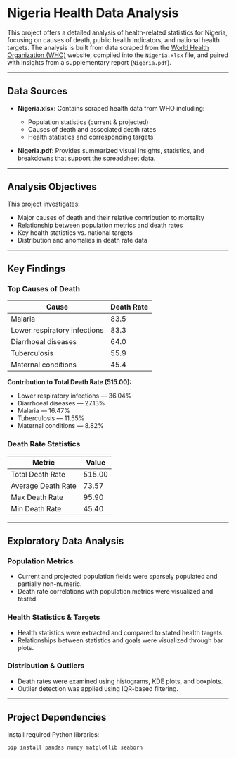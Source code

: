# Nigeria Health Data Analysis

This project offers a detailed analysis of health-related statistics for Nigeria, focusing on causes of death, public health indicators, and national health targets. The analysis is built from data scraped from the [World Health Organization (WHO)](https://www.who.int/) website, compiled into the `Nigeria.xlsx` file, and paired with insights from a supplementary report (`Nigeria.pdf`).

---

## Data Sources

- **Nigeria.xlsx**: Contains scraped health data from WHO including:
  - Population statistics (current & projected)
  - Causes of death and associated death rates
  - Health statistics and corresponding targets

- **Nigeria.pdf**: Provides summarized visual insights, statistics, and breakdowns that support the spreadsheet data.

---

## Analysis Objectives

This project investigates:
- Major causes of death and their relative contribution to mortality
- Relationship between population metrics and death rates
- Key health statistics vs. national targets
- Distribution and anomalies in death rate data

---

## Key Findings

### Top Causes of Death
| Cause                         | Death Rate |
|------------------------------|------------|
| Malaria                      | 83.5       |
| Lower respiratory infections | 83.3       |
| Diarrhoeal diseases          | 64.0       |
| Tuberculosis                 | 55.9       |
| Maternal conditions          | 45.4       |

**Contribution to Total Death Rate (515.00):**
- Lower respiratory infections — 36.04%
- Diarrhoeal diseases — 27.13%
- Malaria — 16.47%
- Tuberculosis — 11.55%
- Maternal conditions — 8.82%

### Death Rate Statistics

| Metric             | Value   |
|--------------------|---------|
| Total Death Rate   | 515.00  |
| Average Death Rate | 73.57   |
| Max Death Rate     | 95.90   |
| Min Death Rate     | 45.40   |

---

## Exploratory Data Analysis

### Population Metrics
- Current and projected population fields were sparsely populated and partially non-numeric.
- Death rate correlations with population metrics were visualized and tested.

### Health Statistics & Targets
- Health statistics were extracted and compared to stated health targets.
- Relationships between statistics and goals were visualized through bar plots.

### Distribution & Outliers
- Death rates were examined using histograms, KDE plots, and boxplots.
- Outlier detection was applied using IQR-based filtering.

---

## Project Dependencies

Install required Python libraries:

```bash
pip install pandas numpy matplotlib seaborn
